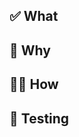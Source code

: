 ## ✅ What
 
<!-- A brief description of the changes in this PR. -->
 
## 🤔 Why
 
<!-- A brief description of the reason for these changes. -->
 
## 👩‍🔬 How
 
<!-- A brief description of the how these changes are done. -->
 
## 🚀 Testing

<!-- Step-by-step instructions for how reviewers can verify these changes work as expected. -->
